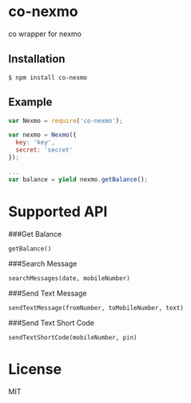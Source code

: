 # co-nexmo
co wrapper for nexmo

## Installation

```
$ npm install co-nexmo
```

## Example

```js
var Nexmo = require('co-nexmo');

var nexmo = Nexmo({
  key: 'key',
  secret: 'secret'
});

...
var balance = yield nexmo.getBalance();
```

Supported API
=======================================

###Get Balance

	getBalance()
	
###Search Message

	searchMessages(date, mobileNumber)

###Send Text Message

	sendTextMessage(fromNumber, toMobileNumber, text)

###Send Text Short Code

	sendTextShortCode(mobileNumber, pin)
	

# License

  MIT
